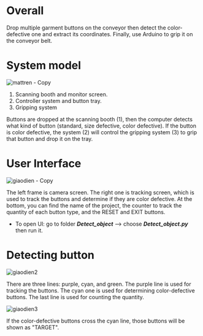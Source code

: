 # Overall

Drop multiple garment buttons on the conveyor then detect the color-defective one and extract its coordinates. Finally, use Arduino to grip it on the conveyor belt.

# System model

![mattren - Copy](https://github.com/tung1406/defective-product-gripping-system/assets/105976089/2324c1f3-5b40-4c5a-b49e-23bd57d0c7e1)

1. Scanning booth and monitor screen.
2. Controller system and button tray.
3. Gripping system

Buttons are dropped at the scanning booth (1), then the computer detects what kind of button (standard, size defective, color defective). If the button is color defective, the system (2) will control the gripping system (3) to grip that button and drop it on the tray.

# User Interface
![giaodien - Copy](https://github.com/tung1406/defective-product-gripping-system/assets/105976089/51cccd20-2d2b-41d9-9ee6-f9036d9e6a11)

The left frame is camera screen. The right one is tracking screen, which is used to track the buttons and determine if they are color defective. At the bottom, you can find the name of the project, the counter to track the quantity of each button type, and the RESET and EXIT buttons.

- To open UI: go to folder ***Detect_object*** --> choose ***Detect_object.py*** then run it.

# Detecting button

![giaodien2](https://github.com/tung1406/defective-product-gripping-system/assets/105976089/fb387905-859c-4d42-8cc8-517f6aa9af89)

There are three lines: purple, cyan, and green. The purple line is used for tracking the buttons. The cyan one is used for determining color-defective buttons. The last line is used for counting the quantity.

![giaodien3](https://github.com/tung1406/defective-product-gripping-system/assets/105976089/eb7dca14-3b07-4d03-a75c-0872b14e74f2)

If the color-defective buttons cross the cyan line, those buttons will be shown as "TARGET".

